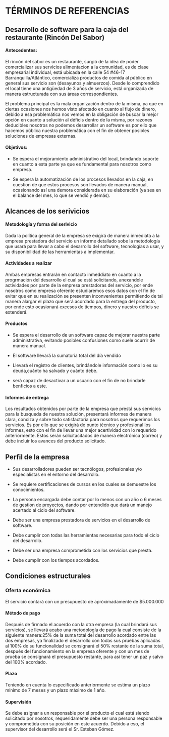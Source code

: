 # TÉRMINOS DE REFERENCIAS

## Desarrollo de software para la caja del restaurante (Rincón Del Sabor)

#### Antecedentes:
  El rincón del sabor es un restaurante, surgió de la idea de poder comercializar sus servicios alimentacion a la comunidad, es de clase
  empresarial individual, está ubicada  en la calle 54 #46-17 Barranquilla/Atlántico,
  comercializa productos de comida al público en general sus servicio son (desayunos y almuerzos).
  Desde lo comprendido el local tiene una  antigüedad de 3 años de servicio, está organizada de manera estructurada con sus áreas correspondientes.

  El problema principal es la mala organización dentro de la misma, ya que en ciertas ocasiones
  nos hemos visto afectado en cuanto al flujo de dinero, debido a esa problemática nos vemos en la obligación de
  buscar la mejor opción en cuanto a solución al déficis dentro de la misma, por razones deducibles nosotros no podemos
  desarrollar un software es por ello que hacemos pública nuestra problemática con el fin de obtener posibles soluciones de empresas externas.

#### Objetivos:  

* Se espera el mejoramiento administrativo del local, brindando soporte en cuanto a esta parte ya que es fundamental para nosotros como empresa.

* Se espera la automatización de los procesos llevados en la caja, en cuestion de que estos procesos son llevados de manera manual, ocasionando así una demora considerada en su elaboración (ya sea en el balance del mes, lo que se vendió y demás).

## Alcances de los serivicios

#### Metodología y forma del serivicio

  Dada la política general de la empresa se exigirá de manera inmediata a la empresa prestadora del servicio
  un informe detallado sobe la metodología que usará para llevar a cabo el desarrollo del software, tecnologías a usar, y su
  disponibilidad de las herramientas a implementar.

#### Actividades a realizar

  Ambas empresas entrarán en contacto inmeddiato en cuanto a la progrmación del desarrollo el cual se está solicitando, anexandole actividades
  por parte de la empresa prestadoras del servicio, por ende nosotros como empresa oferente estudiaremos esos datos con el fin de evitar que en su realización
  se presenten inconvenientes permitiendo de tal manera alargar el plazo que será acordado para la entrega del producto,
  por ende esto ocasionará excesos de tiempos, dinero y nuestro déficis se extenderá.


#### Productos

* Se espera el desarrollo de un software capaz de mejorar nuestra parte administrativa, evitando posibles confusiones como suele ocurrir de manera manual.

* El software llevará la sumatoria total del día vendido

* Llevará el registro de clientes, brindándole información como lo es su deuda,cuánto ha salvado y cuánto debe.

* será capaz de desactivar a un usuario con el fin de no brindarle benficios a este.


#### Informes de entrega

  Los resultados obtenidos por parte de la empresa que prestá sus servicios para la busqueda de nuestra solución, presentará informes de manera clara,
  conciza y sobre todo satisfactoria para nosotros que requerimos los servicios. Es por ello que se exigirá de punto técnico y profesional los informes,
  esto con el fin de llevar una mejor acertividad con lo requerido anteriormente. Estos serán solicitacitados de manera electrónica (correo) y debe incluir los avances del producto solicitado.

## Perfil de la empresa

* Sus desarrolladores pueden ser tecnólogos, profesionales y/o especialistas en el entorno del desarrollo.

* Se requiere certificaciones de cursos en los cuales se demuestre los conocimientos.

* La persona encargada debe contar por lo menos con un año o 6 meses de gestion de proyectos, dando por entendido que dará un manejo acertado al ciclo del software.

* Debe ser una empresa prestadora de servicios en el desarrollo de software.

* Debe cumplir con todas las herramientas necesarias para todo el ciclo del desarrollo.

* Debe ser una empresa comprometida con los servicios que presta.

* Debe cumplir con los tiempos acordados.


## Condiciones estructurales

### Oferta económica
  El servicio contará con un presupuesto de apróximadamente de $5.000.000

#### Método de pago
  Después de firmado el acuerdo con la otra empresa (la cual brindará sus servicios), se llevará acabo una metodología de
  pago la cual consiste de la siguiente manera:25% de la suma total del desarrollo acordado entre las dos empresas, ya finalizado el
  desarrollo con todas sus pruebas aplicadas al 100% de su funcionalidad se consignará el 50%
  restante de la suma total, después del funcionamiento en la empresa oferente y con un mes de prueba se
  consignará el presupuesto restante, para así tener un paz y salvo del 100% acordado.

#### Plazo

  Teniendo en cuenta lo especificado anteriormente se estima un plazo mínimo de 7 meses y un plazo máximo de 1 año.

#### Supervisión
  Se debe asignar a un responsable por el producto el cual está siendo solicitado por nosotros,
  requeridamente debe ser una persona responsable y comprometida con su posición en este acuerdo. Debido a eso,
  el supervisor del desarrollo será el Sr. Esteban Gómez.
